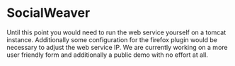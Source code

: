 SocialWeaver
============

Until this point you would need to run the web service yourself on a tomcat instance. Additionally some configuration for the firefox plugin would be necessary to adjust the web service IP. We are currently working on a more user friendly form and additionally a public demo with no effort at all.

